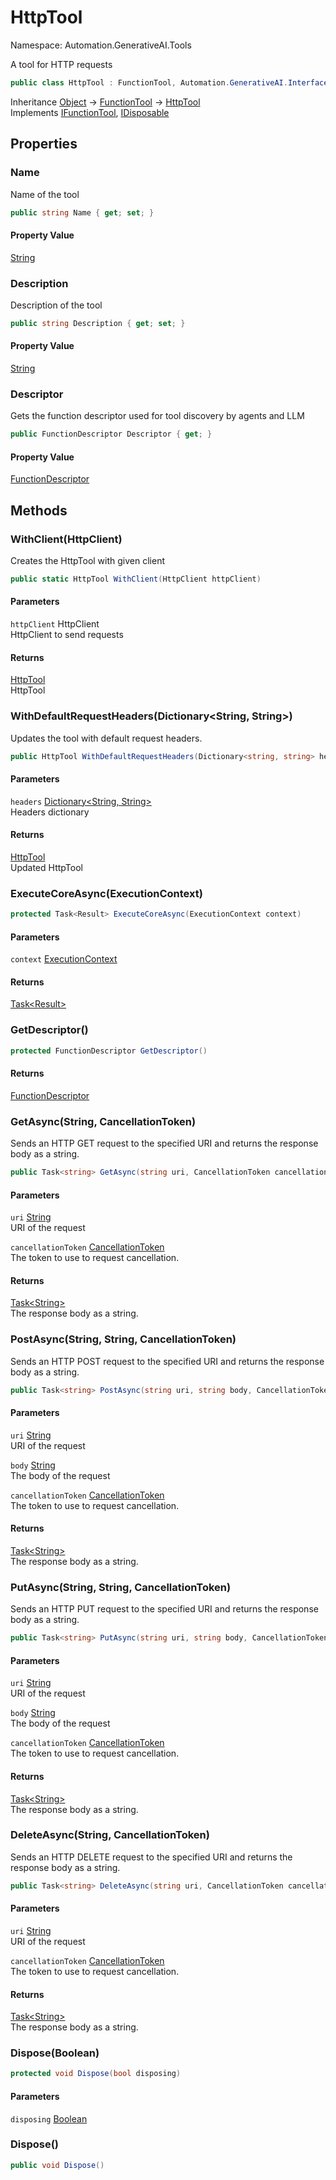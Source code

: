 # HttpTool

Namespace: Automation.GenerativeAI.Tools

A tool for HTTP requests

```csharp
public class HttpTool : FunctionTool, Automation.GenerativeAI.Interfaces.IFunctionTool, System.IDisposable
```

Inheritance [Object](https://docs.microsoft.com/en-us/dotnet/api/system.object) → [FunctionTool](./automation.generativeai.tools.functiontool.md) → [HttpTool](./automation.generativeai.tools.httptool.md)<br>
Implements [IFunctionTool](./automation.generativeai.interfaces.ifunctiontool.md), [IDisposable](https://docs.microsoft.com/en-us/dotnet/api/system.idisposable)

## Properties

### **Name**

Name of the tool

```csharp
public string Name { get; set; }
```

#### Property Value

[String](https://docs.microsoft.com/en-us/dotnet/api/system.string)<br>

### **Description**

Description of the tool

```csharp
public string Description { get; set; }
```

#### Property Value

[String](https://docs.microsoft.com/en-us/dotnet/api/system.string)<br>

### **Descriptor**

Gets the function descriptor used for tool discovery by agents and LLM

```csharp
public FunctionDescriptor Descriptor { get; }
```

#### Property Value

[FunctionDescriptor](./automation.generativeai.functiondescriptor.md)<br>

## Methods

### **WithClient(HttpClient)**

Creates the HttpTool with given client

```csharp
public static HttpTool WithClient(HttpClient httpClient)
```

#### Parameters

`httpClient` HttpClient<br>
HttpClient to send requests

#### Returns

[HttpTool](./automation.generativeai.tools.httptool.md)<br>
HttpTool

### **WithDefaultRequestHeaders(Dictionary&lt;String, String&gt;)**

Updates the tool with default request headers.

```csharp
public HttpTool WithDefaultRequestHeaders(Dictionary<string, string> headers)
```

#### Parameters

`headers` [Dictionary&lt;String, String&gt;](https://docs.microsoft.com/en-us/dotnet/api/system.collections.generic.dictionary-2)<br>
Headers dictionary

#### Returns

[HttpTool](./automation.generativeai.tools.httptool.md)<br>
Updated HttpTool

### **ExecuteCoreAsync(ExecutionContext)**

```csharp
protected Task<Result> ExecuteCoreAsync(ExecutionContext context)
```

#### Parameters

`context` [ExecutionContext](./automation.generativeai.interfaces.executioncontext.md)<br>

#### Returns

[Task&lt;Result&gt;](https://docs.microsoft.com/en-us/dotnet/api/system.threading.tasks.task-1)<br>

### **GetDescriptor()**

```csharp
protected FunctionDescriptor GetDescriptor()
```

#### Returns

[FunctionDescriptor](./automation.generativeai.functiondescriptor.md)<br>

### **GetAsync(String, CancellationToken)**

Sends an HTTP GET request to the specified URI and returns the response body as a string.

```csharp
public Task<string> GetAsync(string uri, CancellationToken cancellationToken)
```

#### Parameters

`uri` [String](https://docs.microsoft.com/en-us/dotnet/api/system.string)<br>
URI of the request

`cancellationToken` [CancellationToken](https://docs.microsoft.com/en-us/dotnet/api/system.threading.cancellationtoken)<br>
The token to use to request cancellation.

#### Returns

[Task&lt;String&gt;](https://docs.microsoft.com/en-us/dotnet/api/system.threading.tasks.task-1)<br>
The response body as a string.

### **PostAsync(String, String, CancellationToken)**

Sends an HTTP POST request to the specified URI and returns the response body as a string.

```csharp
public Task<string> PostAsync(string uri, string body, CancellationToken cancellationToken)
```

#### Parameters

`uri` [String](https://docs.microsoft.com/en-us/dotnet/api/system.string)<br>
URI of the request

`body` [String](https://docs.microsoft.com/en-us/dotnet/api/system.string)<br>
The body of the request

`cancellationToken` [CancellationToken](https://docs.microsoft.com/en-us/dotnet/api/system.threading.cancellationtoken)<br>
The token to use to request cancellation.

#### Returns

[Task&lt;String&gt;](https://docs.microsoft.com/en-us/dotnet/api/system.threading.tasks.task-1)<br>
The response body as a string.

### **PutAsync(String, String, CancellationToken)**

Sends an HTTP PUT request to the specified URI and returns the response body as a string.

```csharp
public Task<string> PutAsync(string uri, string body, CancellationToken cancellationToken)
```

#### Parameters

`uri` [String](https://docs.microsoft.com/en-us/dotnet/api/system.string)<br>
URI of the request

`body` [String](https://docs.microsoft.com/en-us/dotnet/api/system.string)<br>
The body of the request

`cancellationToken` [CancellationToken](https://docs.microsoft.com/en-us/dotnet/api/system.threading.cancellationtoken)<br>
The token to use to request cancellation.

#### Returns

[Task&lt;String&gt;](https://docs.microsoft.com/en-us/dotnet/api/system.threading.tasks.task-1)<br>
The response body as a string.

### **DeleteAsync(String, CancellationToken)**

Sends an HTTP DELETE request to the specified URI and returns the response body as a string.

```csharp
public Task<string> DeleteAsync(string uri, CancellationToken cancellationToken)
```

#### Parameters

`uri` [String](https://docs.microsoft.com/en-us/dotnet/api/system.string)<br>
URI of the request

`cancellationToken` [CancellationToken](https://docs.microsoft.com/en-us/dotnet/api/system.threading.cancellationtoken)<br>
The token to use to request cancellation.

#### Returns

[Task&lt;String&gt;](https://docs.microsoft.com/en-us/dotnet/api/system.threading.tasks.task-1)<br>
The response body as a string.

### **Dispose(Boolean)**

```csharp
protected void Dispose(bool disposing)
```

#### Parameters

`disposing` [Boolean](https://docs.microsoft.com/en-us/dotnet/api/system.boolean)<br>

### **Dispose()**

```csharp
public void Dispose()
```
